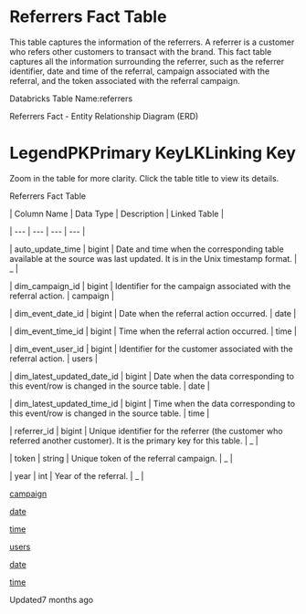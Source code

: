 # Referrers Fact Table

This table captures the information of the referrers. A referrer is a customer who refers other customers to transact with the brand. This fact table captures all the information surrounding the referrer, such as the referrer identifier, date and time of the referral, campaign associated with the referral, and the token associated with the referral campaign.

Databricks Table Name:referrers

Referrers Fact - Entity Relationship Diagram (ERD)

# LegendPKPrimary KeyLKLinking Key

Zoom in the table for more clarity. Click the table title to view its details.

Referrers Fact Table

| Column Name | Data Type | Description | Linked Table |

| --- | --- | --- | --- |

| auto_update_time | bigint | Date and time when the corresponding table available at the source was last updated. It is in the Unix timestamp format. | _ |

| dim_campaign_id | bigint | Identifier for the campaign associated with the referral action. | campaign |

| dim_event_date_id | bigint | Date when the referral action occurred. | date |

| dim_event_time_id | bigint | Time when the referral action occurred. | time |

| dim_event_user_id | bigint | Identifier for the customer associated with the referral action. | users |

| dim_latest_updated_date_id | bigint | Date when the data corresponding to this event/row is changed in the source table. | date |

| dim_latest_updated_time_id | bigint | Time when the data corresponding to this event/row is changed in the source table. | time |

| referrer_id | bigint | Unique identifier for the referrer (the customer who referred another customer). It is the primary key for this table. | _ |

| token | string | Unique token of the referral campaign. | _ |

| year | int | Year of the referral. | _ |



[campaign](/docs/dimension-tables#campaigns)

[date](/docs/dimension-tables#date)

[time](/docs/dimension-tables#time)

[users](/docs/dimension-tables#users-users)

[date](/docs/dimension-tables#date)

[time](/docs/dimension-tables#time)

Updated7 months ago